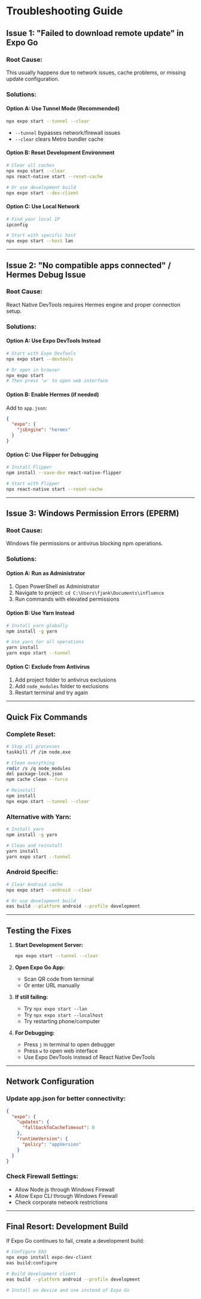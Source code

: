 # Troubleshooting Guide

## Issue 1: "Failed to download remote update" in Expo Go

### **Root Cause:**
This usually happens due to network issues, cache problems, or missing update configuration.

### **Solutions:**

#### **Option A: Use Tunnel Mode (Recommended)**
```bash
npx expo start --tunnel --clear
```
- `--tunnel` bypasses network/firewall issues
- `--clear` clears Metro bundler cache

#### **Option B: Reset Development Environment**
```bash
# Clear all caches
npx expo start --clear
npx react-native start --reset-cache

# Or use development build
npx expo start --dev-client
```

#### **Option C: Use Local Network**
```bash
# Find your local IP
ipconfig

# Start with specific host
npx expo start --host lan
```

---

## Issue 2: "No compatible apps connected" / Hermes Debug Issue

### **Root Cause:**
React Native DevTools requires Hermes engine and proper connection setup.

### **Solutions:**

#### **Option A: Use Expo DevTools Instead**
```bash
# Start with Expo DevTools
npx expo start --devtools

# Or open in browser
npx expo start
# Then press 'w' to open web interface
```

#### **Option B: Enable Hermes (if needed)**
Add to `app.json`:
```json
{
  "expo": {
    "jsEngine": "hermes"
  }
}
```

#### **Option C: Use Flipper for Debugging**
```bash
# Install Flipper
npm install --save-dev react-native-flipper

# Start with Flipper
npx react-native start --reset-cache
```

---

## Issue 3: Windows Permission Errors (EPERM)

### **Root Cause:**
Windows file permissions or antivirus blocking npm operations.

### **Solutions:**

#### **Option A: Run as Administrator**
1. Open PowerShell as Administrator
2. Navigate to project: `cd C:\Users\fjank\Documents\influence`
3. Run commands with elevated permissions

#### **Option B: Use Yarn Instead**
```bash
# Install yarn globally
npm install -g yarn

# Use yarn for all operations
yarn install
yarn expo start --tunnel
```

#### **Option C: Exclude from Antivirus**
1. Add project folder to antivirus exclusions
2. Add `node_modules` folder to exclusions
3. Restart terminal and try again

---

## Quick Fix Commands

### **Complete Reset:**
```bash
# Stop all processes
taskkill /f /im node.exe

# Clean everything
rmdir /s /q node_modules
del package-lock.json
npm cache clean --force

# Reinstall
npm install
npx expo start --tunnel --clear
```

### **Alternative with Yarn:**
```bash
# Install yarn
npm install -g yarn

# Clean and reinstall
yarn install
yarn expo start --tunnel
```

### **Android Specific:**
```bash
# Clear Android cache
npx expo start --android --clear

# Or use development build
eas build --platform android --profile development
```

---

## Testing the Fixes

1. **Start Development Server:**
   ```bash
   npx expo start --tunnel --clear
   ```

2. **Open Expo Go App:**
   - Scan QR code from terminal
   - Or enter URL manually

3. **If still failing:**
   - Try `npx expo start --lan`
   - Try `npx expo start --localhost`
   - Try restarting phone/computer

4. **For Debugging:**
   - Press `j` in terminal to open debugger
   - Press `w` to open web interface
   - Use Expo DevTools instead of React Native DevTools

---

## Network Configuration

### **Update app.json for better connectivity:**
```json
{
  "expo": {
    "updates": {
      "fallbackToCacheTimeout": 0
    },
    "runtimeVersion": {
      "policy": "appVersion"
    }
  }
}
```

### **Check Firewall Settings:**
- Allow Node.js through Windows Firewall
- Allow Expo CLI through Windows Firewall
- Check corporate network restrictions

---

## Final Resort: Development Build

If Expo Go continues to fail, create a development build:

```bash
# Configure EAS
npx expo install expo-dev-client
eas build:configure

# Build development client
eas build --platform android --profile development

# Install on device and use instead of Expo Go
``` 